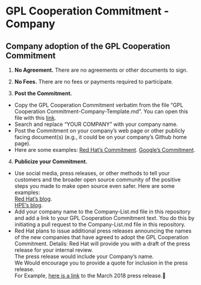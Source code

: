 # GPL Cooperation Commitment - Company

## Company adoption of the GPL Cooperation Commitment

1. **No Agreement.** There are no agreements or other documents to sign.

2. **No Fees.** There are no fees or payments required to participate.

3. **Post the Commitment.**
* Copy the GPL Cooperation Commitment verbatim from the file “GPL Cooperation Commitment-Company-Template.md”. You can open this file with this [link](https://github.com/gplcc/gplcc/blob/master/Company/GPL%20Cooperation%20Commitment-Company-Template.md).
* Search and replace “YOUR COMPANY” with your company name.
* Post the Commitment on your company’s web page or other publicly facing document(s) (e.g., it could be on your company’s Github home page).
* Here are some examples:
    [Red Hat’s Commitment](https://www.redhat.com/en/about/gplv3-enforcement-statement).
    [Google’s Commitment](https://opensource.google.com/gpl-enforcement/).
    
4. **Publicize your Commitment.**
* Use social media, press releases, or other methods to tell your customers and the broader open source community of the positive steps you made to make open source even safer. Here are some examples:<br>
    [Red Hat’s blog](https://www.redhat.com/en/blog/fostering-greater-open-source-development).<br>
    [HPE’s blog](https://news.hpe.com/hpe-joins-other-community-leaders-in-protecting-developers-and-enabling-innovation/).<br>
* Add your company name to the Company-List.md file in this repository and add a link to your GPL Cooperation Commitment text. You do this by initiating a pull request to the Company-List.md file in this repository.
* Red Hat plans to issue additional press releases announcing the names of the new companies that have agreed to adopt the GPL Cooperation Commitment. Details:
    Red Hat will provide you with a draft of the press release for your internal review.<br>
    The press release would include your Company’s name.<br>
    We Would encourage you to provide a quote for inclusion in the press release.<br>
    For Example, [here is a link](https://www.redhat.com/en/about/press-releases/momentum-builds-new-wave-technology-industry-leaders-join-efforts-increase-predictability-open-source-licensing) to the March 2018 press release.
